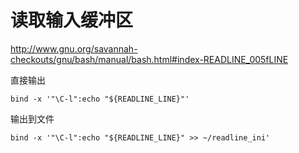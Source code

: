 # 读取输入缓冲区

<http://www.gnu.org/savannah-checkouts/gnu/bash/manual/bash.html#index-READLINE_005fLINE>

直接输出

```纯文本
bind -x '"\C-l":echo "${READLINE_LINE}"'
```

输出到文件

```纯文本
bind -x '"\C-l":echo "${READLINE_LINE}" >> ~/readline_ini'
```
